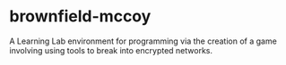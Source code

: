 brownfield-mccoy
================

A Learning Lab environment for programming via the creation of a game involving using tools to break into encrypted networks.
